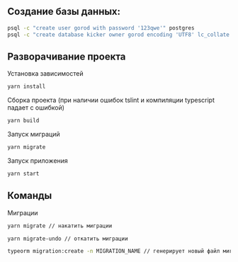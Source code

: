 ## Создание базы данных:

```sh
psql -c "create user gorod with password '123qwe'" postgres
psql -c "create database kicker owner gorod encoding 'UTF8' lc_collate 'ru_RU.UTF-8' LC_CTYPE 'ru_RU.UTF-8' template template0;" postgres
```
## Разворачивание проекта

Установка зависимостей

```sh
yarn install
```
Сборка проекта (при наличии ошибок tslint и компиляции typescript падает с ошибкой)

```sh
yarn build
```

Запуск миграций

```sh
yarn migrate
```

Запуск приложения
```sh
yarn start
```

## Команды

Миграции

```sh
yarn migrate // накатить миграции

yarn migrate-undo // откатить миграции

typeorm migration:create -n MIGRATION_NAME // генерирует новый файл миграции, typeorm должен быть установлен глобально и запускаться из той директории,где нужно сгенерировать файл миграции
```